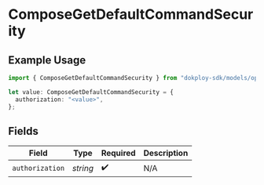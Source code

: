 # ComposeGetDefaultCommandSecurity

## Example Usage

```typescript
import { ComposeGetDefaultCommandSecurity } from "dokploy-sdk/models/operations";

let value: ComposeGetDefaultCommandSecurity = {
  authorization: "<value>",
};
```

## Fields

| Field              | Type               | Required           | Description        |
| ------------------ | ------------------ | ------------------ | ------------------ |
| `authorization`    | *string*           | :heavy_check_mark: | N/A                |